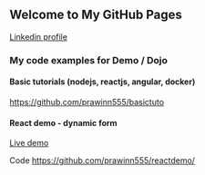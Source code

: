 ## Welcome to My GitHub Pages

[Linkedin profile](https://www.linkedin.com/in/prawee-sriplakich-47611613b/) 

### My code examples for Demo / Dojo


#### Basic tutorials (nodejs, reactjs, angular, docker)

https://github.com/prawinn555/basictuto



#### React demo - dynamic form

[Live demo](https://prawinn555.github.io/reactdemo/)

Code https://github.com/prawinn555/reactdemo/

